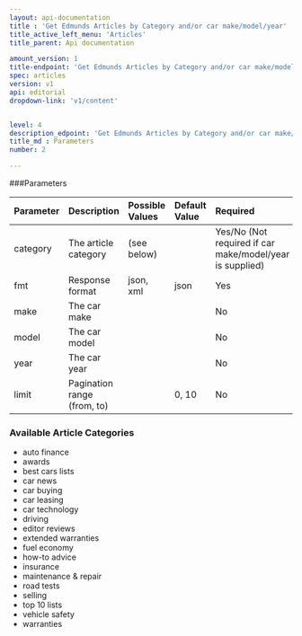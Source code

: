 ```yaml
---
layout: api-documentation
title : 'Get Edmunds Articles by Category and/or car make/model/year'
title_active_left_menu: 'Articles'
title_parent: Api documentation

amount_version: 1
title-endpoint: 'Get Edmunds Articles by Category and/or car make/model/year'
spec: articles
version: v1
api: editorial
dropdown-link: 'v1/content'


level: 4
description_edpoint: 'Get Edmunds Articles by Category and/or car make/model/year'
title_md : Parameters
number: 2

---
```



###Parameters

| Parameter  	| Description                           | Possible Values   	| Default Value | Required                                                  |
|:--------------|:--------------------------------------|:----------------------|:------------- |:----------------------------------------------------------|
| category	 	| The article category          		| (see below)			| 		        | Yes/No (Not required if car make/model/year is supplied)  |
| fmt        	| Response format                       | json, xml         	| json          | Yes                                                       |
| make  	 	| The car make                  		| 						| 		        | No                                                        |
| model		 	| The car model                     	| 						| 		        | No                                                        |
| year  	 	| The car year                      	| 						| 		        | No                                                        |
| limit 	 	| Pagination range (from, to)			| 						| 0, 10	        | No                                                        |

### Available Article Categories

* auto finance
* awards
* best cars lists
* car news
* car buying
* car leasing
* car technology
* driving
* editor reviews
* extended warranties
* fuel economy
* how-to advice
* insurance
* maintenance & repair
* road tests
* selling
* top 10 lists
* vehicle safety
* warranties

